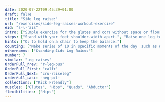 ```yaml
---
date: 2020-07-22T09:45:39+01:00
draft: false
title: "Side leg raises"
url: "/exercises/side-leg-raises-workout-exercise"
eid: "s-l-rais"
intro: ["Simple exercise for the glutes and core without space or floor requisites."]
steps: ["Stand with your feet shoulder-width apart.", "Raise one leg to the side, waist high, while inhaling.", "Hold the top position for one or two seconds.", "Bring the leg down slowly, exhaling.", "This is one rep."]
hints: ["Ok to hold on a chair to keep the balance."]
counting: ["Make series of 10 in specific moments of the day, such as when preparing to cook or turning the TV on.", "Define a 'legs weekend' with a goal which is a high number."]
othernames: ["Standing Side Leg Raises"]
number: 7
similar: "leg raises"
OrderFull_Prev: "r-leg-pus"
OrderFull_First: "calfr"
OrderFull_Next: "cru-raiseleg"
OrderFull_Last: "neg-pul"
collections: ["Kick Friendly"]
muscles: ["Glutes", "Hips", "Quads", "Abductor"]
flexibilities: ["Hips"]
---
```

